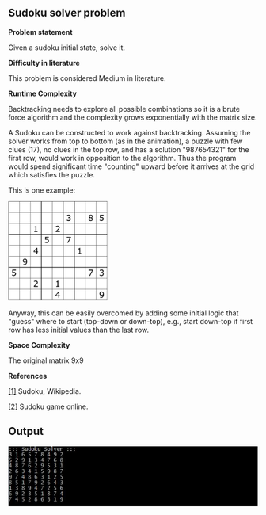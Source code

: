 ﻿## Sudoku solver problem

__Problem statement__

Given a sudoku initial state, solve it.

__Difficulty in literature__

This problem is considered Medium in literature.

__Runtime Complexity__

Backtracking needs to explore all possible combinations so it is a brute force algorithm and the complexity grows exponentially
with the matrix size.

A Sudoku can be constructed to work against backtracking. 
Assuming the solver works from top to bottom (as in the animation), a puzzle with few clues (17), 
no clues in the top row, and has a solution "987654321" for the first row, would work in opposition to the algorithm. 
Thus the program would spend significant time "counting" upward before it arrives at the grid which satisfies the puzzle.

This is one example:

<img src="/SudokuSolver/bad_sudoku.png" alt="drawing" width="200"/>

Anyway, this can be easily overcomed by adding some initial logic that "guess" where to start (top-down or down-top), e.g., start down-top if first row has less initial values than the last row.

__Space Complexity__

The original matrix 9x9

__References__

[[1]](https://es.wikipedia.org/wiki/Sudoku) Sudoku, Wikipedia.

[[2]](https://www.sudoku-online.org/) Sudoku game online.

## Output

![Alt text](/SudokuSolver/output.JPG?raw=true "Output")


